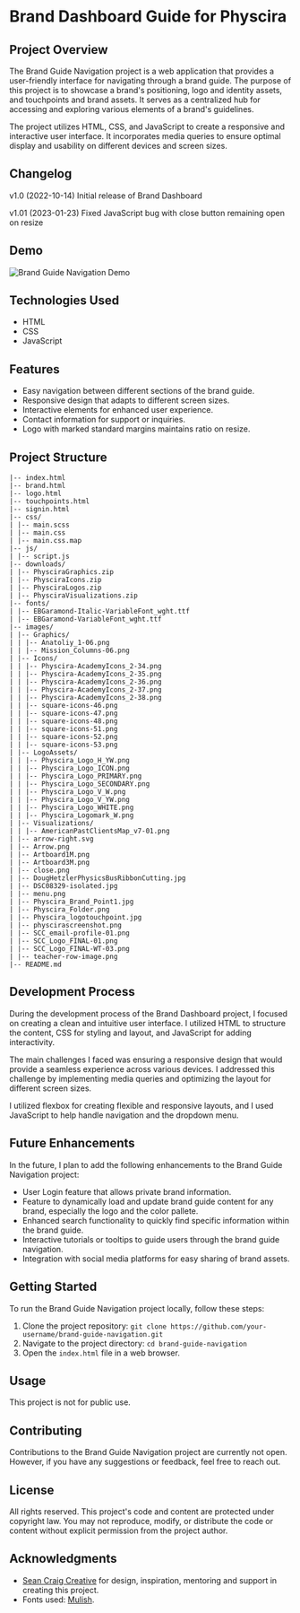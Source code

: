 # Brand Dashboard Guide for Physcira

## Project Overview

The Brand Guide Navigation project is a web application that provides a user-friendly interface for navigating through a brand guide. The purpose of this project is to showcase a brand's positioning, logo and identity assets, and touchpoints and brand assets. It serves as a centralized hub for accessing and exploring various elements of a brand's guidelines.

The project utilizes HTML, CSS, and JavaScript to create a responsive and interactive user interface. It incorporates media queries to ensure optimal display and usability on different devices and screen sizes.

## Changelog

v1.0 (2022-10-14)
Initial release of Brand Dashboard

v1.01 (2023-01-23)
Fixed JavaScript bug with close button remaining open on resize

## Demo

![Brand Guide Navigation Demo](physcirascreenshot.png)

## Technologies Used

- HTML
- CSS
- JavaScript

## Features

- Easy navigation between different sections of the brand guide.
- Responsive design that adapts to different screen sizes.
- Interactive elements for enhanced user experience.
- Contact information for support or inquiries.
- Logo with marked standard margins maintains ratio on resize.

## Project Structure

```
|-- index.html
|-- brand.html
|-- logo.html
|-- touchpoints.html
|-- signin.html
|-- css/
| |-- main.scss
| |-- main.css
| |-- main.css.map
|-- js/
| |-- script.js
|-- downloads/
| |-- PhysciraGraphics.zip
| |-- PhysciraIcons.zip
| |-- PhysciraLogos.zip
| |-- PhysciraVisualizations.zip
|-- fonts/
| |-- EBGaramond-Italic-VariableFont_wght.ttf
| |-- EBGaramond-VariableFont_wght.ttf
|-- images/
| |-- Graphics/
| | |-- Anatoliy_1-06.png
| | |-- Mission_Columns-06.png
| |-- Icons/
| | |-- Physcira-AcademyIcons_2-34.png
| | |-- Physcira-AcademyIcons_2-35.png
| | |-- Physcira-AcademyIcons_2-36.png
| | |-- Physcira-AcademyIcons_2-37.png
| | |-- Physcira-AcademyIcons_2-38.png
| | |-- square-icons-46.png
| | |-- square-icons-47.png
| | |-- square-icons-48.png
| | |-- square-icons-51.png
| | |-- square-icons-52.png
| | |-- square-icons-53.png
| |-- LogoAssets/
| | |-- Physcira_Logo_H_YW.png
| | |-- Physcira_Logo_ICON.png
| | |-- Physcira_Logo_PRIMARY.png
| | |-- Physcira_Logo_SECONDARY.png
| | |-- Physcira_Logo_V_W.png
| | |-- Physcira_Logo_V_YW.png
| | |-- Physcira_Logo_WHITE.png
| | |-- Physcira_Logomark_W.png
| |-- Visualizations/
| | |-- AmericanPastClientsMap_v7-01.png
| |-- arrow-right.svg
| |-- Arrow.png
| |-- Artboard1M.png
| |-- Artboard3M.png
| |-- close.png
| |-- DougHetzlerPhysicsBusRibbonCutting.jpg
| |-- DSC08329-isolated.jpg
| |-- menu.png
| |-- Physcira_Brand_Point1.jpg
| |-- Physcira_Folder.png
| |-- Physcira_logotouchpoint.jpg
| |-- physcirascreenshot.png
| |-- SCC_email-profile-01.png
| |-- SCC_Logo_FINAL-01.png
| |-- SCC_Logo_FINAL-WT-03.png
| |-- teacher-row-image.png
|-- README.md
```

## Development Process

During the development process of the Brand Dashboard project, I focused on creating a clean and intuitive user interface. I utilized HTML to structure the content, CSS for styling and layout, and JavaScript for adding interactivity.

The main challenges I faced was ensuring a responsive design that would provide a seamless experience across various devices. I addressed this challenge by implementing media queries and optimizing the layout for different screen sizes.

I utilized flexbox for creating flexible and responsive layouts, and I used JavaScript to help handle navigation and the dropdown menu.

## Future Enhancements

In the future, I plan to add the following enhancements to the Brand Guide Navigation project:

- User Login feature that allows private brand information.
- Feature to dynamically load and update brand guide content for any brand, especially the logo and the color pallete.
- Enhanced search functionality to quickly find specific information within the brand guide.
- Interactive tutorials or tooltips to guide users through the brand guide navigation.
- Integration with social media platforms for easy sharing of brand assets.

## Getting Started

To run the Brand Guide Navigation project locally, follow these steps:

1. Clone the project repository: `git clone https://github.com/your-username/brand-guide-navigation.git`
2. Navigate to the project directory: `cd brand-guide-navigation`
3. Open the `index.html` file in a web browser.

## Usage

This project is not for public use.

## Contributing

Contributions to the Brand Guide Navigation project are currently not open. However, if you have any suggestions or feedback, feel free to reach out.

## License

All rights reserved. This project's code and content are protected under copyright law. You may not reproduce, modify, or distribute the code or content without explicit permission from the project author.

## Acknowledgments

- [Sean Craig Creative](https://seancraigcreative.com/) for design, inspiration, mentoring and support in creating this project.
- Fonts used: [Mulish](https://fonts.google.com/specimen/Mulish).
